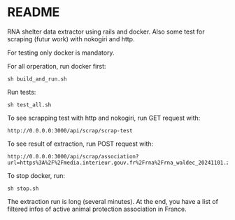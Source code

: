 # README

RNA shelter data extractor using rails and docker.
Also some test for scraping (futur work) with nokogiri and http.

For testing only docker is mandatory.

For all orperation, run docker first: 

    sh build_and_run.sh

Run tests: 

    sh test_all.sh

To see scrapping test with http and nokogiri, run GET request with:

    http://0.0.0.0:3000/api/scrap/scrap-test

To see result of extraction, run POST request with:

    http://0.0.0.0:3000/api/scrap/association?url=https%3A%2F%2Fmedia.interieur.gouv.fr%2Frna%2Frna_waldec_20241101.zip

To stop docker, run:

    sh stop.sh

The extraction run is long (several minutes). At the end, you have a list of filtered infos of active animal protection association in France.